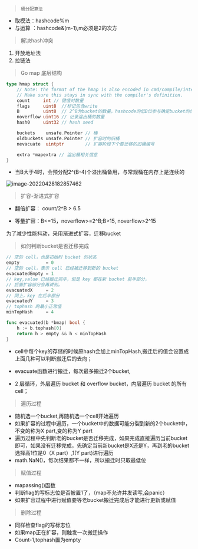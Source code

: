 >     桶分配算法

+ 取模法：hashcode%m
+ 与运算 ：hashcode&(m-1),m必须是2的次方



> 解决hash冲突

1. 开放地址法
2. 拉链法



> Go map 底层结构

```go 
type hmap struct {
	// Note: the format of the hmap is also encoded in cmd/compile/internal/reflectdata/reflect.go.
	// Make sure this stays in sync with the compiler's definition.
	count     int // 键值对数量
	flags     uint8  //标记包含write
	B         uint8  // 2^B为bucket的数量，hashcode的低B位参与确定bucket的位置
	noverflow uint16 // 记录溢出桶的数量
	hash0     uint32 // hash seed

	buckets    unsafe.Pointer // 桶
	oldbuckets unsafe.Pointer // 扩容时的旧桶
	nevacuate  uintptr        // 扩容阶段下个要迁移的旧桶编号

	extra *mapextra // 溢出桶相关信息
}
```

+ 当B大于4时，会预分配2^(B-4)个溢出桶备用，与常规桶在内存上是连续的

![image-20220428182857462](/Users/chengjin/Desktop/image-20220428182857462.png)

> 扩容-渐进式扩容

+ 翻倍扩容： count/2^B > 6.5

+ 等量扩容：B<=15，noverflow>=2^B;B>15, noverflow>2^15

为了减少性能抖动，采用渐进式扩容，迁移bucket



> 如何判断bucket是否迁移完成

```go
// 空的 cell，也是初始时 bucket 的状态
empty          = 0
// 空的 cell，表示 cell 已经被迁移到新的 bucket
evacuatedEmpty = 1
// key,value 已经搬迁完毕，但是 key 都在新 bucket 前半部分，
// 后面扩容部分会再讲到。
evacuatedX     = 2
// 同上，key 在后半部分
evacuatedY     = 3
// tophash 的最小正常值
minTopHash     = 4

func evacuated(b *bmap) bool {
	h := b.tophash[0]
	return h > empty && h < minTopHash
}
```

+ cell中每个key的存储的时候原hash会加上minTopHash,搬迁后的值会设置成上面几种可以判断搬迁后的去向；

+ evacuate函数进行搬迁，每次最多搬迁2个bucket,
+ 2 层循环，外层遍历 bucket 和 overflow bucket，内层遍历 bucket 的所有 cell；

> 遍历过程

+ 随机选一个bucket,再随机选一个cell开始遍历
+ 如果扩容的过程中遍历，一个bucket中的数据可能分裂到新的2个bucket中，不变的称为X part,变的称为Y part
+ 遍历过程中先判断老的bucket是否迁移完成，如果完成直接遍历当前bucket即可，如果没有迁移完成，先确定当前新bucket是X还是Y，再到老的bucket选择高1位是0（X part）,1(Y part)进行遍历
+ math.NaN()，每次结果都不一样，所以搬迁时只取最低位

> 赋值过程

+ mapassing()函数
+ 判断flag的写标志位是否被置1了，（map不允许并发读写,会panic）
+ 如果扩容过程中进行赋值要等老bucket搬迁完成后才能进行更新或赋值

> 删除过程

+ 同样检查flag的写标志位
+ 如果map正在扩容，则触发一次搬迁操作
+ Count-1,tophash置为empty